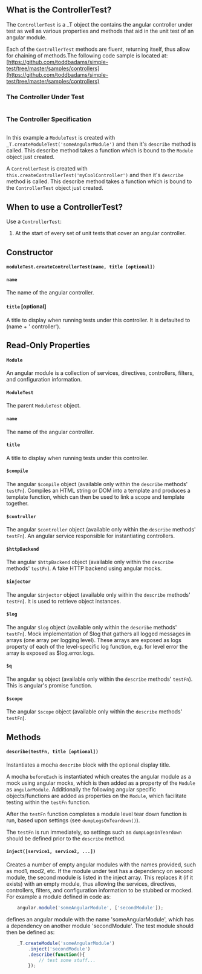 
## What is the ControllerTest?

The `ControllerTest` is a _T object the contains the angular controller under test as well as various properties and methods that aid in the unit test of an angular module.

Each of the `ControllerTest` methods are fluent, returning itself, thus allow for chaining of methods.The following code sample is located at: [https://github.com/toddbadams/simple-test/tree/master/samples/controllers](https://github.com/toddbadams/simple-test/tree/master/samples/controllers)

### The Controller Under Test
```javascript

```

### The Controller Specification
```javascript

```

In this example a `ModuleTest` is created with `_T.createModuleTest('someAngularModule')` and then it's `describe` method is called.  This describe method takes a function which is bound to the `Module` object just created. 

A  `ControllerTest` is created with `this.createControllerTest('myCoolController')` and then it's `describe` method is called. This describe method takes a function which is bound to the `ControllerTest` object just created. 


## When to use a ControllerTest?

Use a `ControllerTest`:

1. At the start of every set of unit tests that cover an angular controller.


## Constructor


#### `moduleTest.createControllerTest(name, title [optional])`

#### `name`
The name of the angular controller.

#### `title` [optional]
A title to display when running tests under this controller. It is defaulted to (name + ' controller').


## Read-Only Properties

#### `Module` 
An angular module is a collection of services, directives, controllers, filters, and configuration information.

#### `ModuleTest` 
The parent `ModuleTest` object.

#### `name` 
The name of the angular controller.

#### `title` 
A title to display when running tests under this controller. 

#### `$compile` 
The angular `$compile` object (available only within the `describe` methods' `testFn`). Compiles an HTML string or DOM into a template and produces a template function, which can then be used to link a scope and template together.

#### `$controller` 
The angular `$controller` object (available only within the `describe` methods' `testFn`). An angular service responsible for instantiating controllers.

#### `$httpBackend` 
The angular `$httpBackend` object (available only within the `describe` methods' `testFn`). A fake HTTP backend using angular mocks.

#### `$injector` 
The angular `$injector` object (available only within the `describe` methods' `testFn`). It is used to retrieve object instances.

#### `$log` 
The angular `$log` object (available only within the `describe` methods' `testFn`). Mock implementation of $log that gathers all logged messages in arrays (one array per logging level). These arrays are exposed as logs property of each of the level-specific log function, e.g. for level error the array is exposed as $log.error.logs.

#### `$q` 
The angular `$q` object (available only within the `describe` methods' `testFn`). This is angular's promise function.

#### `$scope` 
The angular `$scope` object (available only within the `describe` methods' `testFn`).  


## Methods

#### `describe(testFn, title [optional])` 
Instantiates a mocha `describe` block with the optional display title. 

A mocha `beforeEach` is instantiated which creates the angular module as a mock using angular mocks, which is then added as a property of the `Module`  as `angularModule`.  Additionally the following angular specific objects/functions are added as properties on the `Module`, which facilitate testing within the `testFn` function.

After the `testFn` function completes a module level tear down function is run, based upon settings (see `dumpLogsOnTeardown()`). 

The `testFn` is run immediately, so settings such as `dumpLogsOnTeardown` should be defined prior to the `describe` method.

#### `inject([service1, service2, ...])` 
Creates a number of empty angular modules with the names provided, such as mod1, mod2, etc.  If the module under test has a dependency on second module, the second module is listed in the inject array.  This replaces it (if it exists) with an empty module, thus allowing the services, directives, controllers, filters, and configuration information to be stubbed or mocked.  For example a module defined in code as:

```javascript
	angular.module('someAngularModule', ['secondModule']);
```

defines an angular module with the name 'someAngularModule', which has a dependency on another module 'secondModule'.  The test module should then be defined as:

```javascript
	_T.createModule('someAngularModule')
		.inject('secondModule')
		.describe(function(){
			// test some stuff...
		});
```